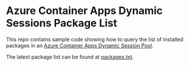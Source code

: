 # Azure Container Apps Dynamic Sessions Package List

This repo contains sample code showing how to query the list of installed packages in an [Azure Container Apps Dynamic Session Pool](https://learn.microsoft.com/en-us/azure/container-apps/sessions?tabs=azure-cli).

The latest package list can be found at [packages.txt](packages.txt).